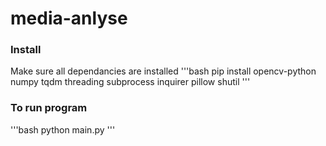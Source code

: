 # media-anlyse
### Install

Make sure all dependancies are installed 
'''bash
pip install opencv-python numpy tqdm threading subprocess inquirer pillow shutil
'''

### To run program 
'''bash
python main.py
'''
